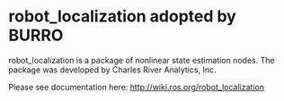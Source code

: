 robot_localization adopted by BURRO
==================

robot_localization is a package of nonlinear state estimation nodes. The package was developed by Charles River Analytics, Inc.

Please see documentation here: http://wiki.ros.org/robot_localization
